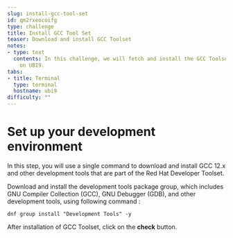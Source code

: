 ```yaml
---
slug: install-gcc-tool-set
id: qm2rxeocoifg
type: challenge
title: Install GCC Tool Set
teaser: Download and install GCC Toolset
notes:
- type: text
  contents: In this challenge, we will fetch and install the GCC Toolset packages
    on UBI9.
tabs:
- title: Terminal
  type: terminal
  hostname: ubi9
difficulty: ""
---
```

# Set up your development environment
In this step, you will use a single command to download and install GCC 12.x and other development tools that are part of the Red Hat Developer Toolset.

Download and install the development tools package group, which includes GNU Compiler Collection (GCC), GNU Debugger (GDB), and other development tools, using following command :
```
dnf group install "Development Tools" -y
```
After installation of GCC Toolset, click on the **check** button.